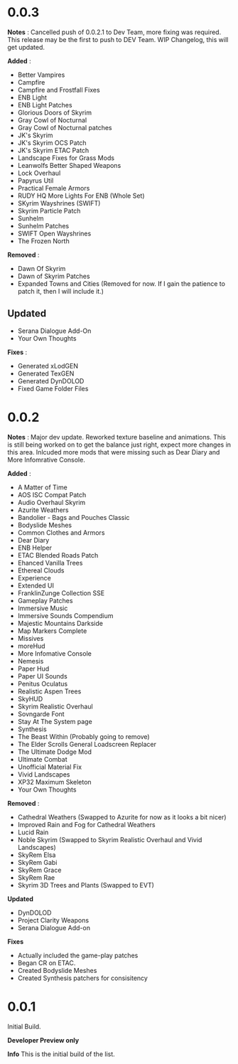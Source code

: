 # 0.0.3

**Notes** : Cancelled push of 0.0.2.1 to Dev Team, more fixing was required. This release may be the first to push to DEV Team. WIP Changelog, this will get updated.

**Added** :
- Better Vampires
- Campfire
- Campfire and Frostfall Fixes
- ENB Light
- ENB Light Patches
- Glorious Doors of Skyrim
- Gray Cowl of Nocturnal
- Gray Cowl of Nocturnal patches
- JK's Skyrim
- JK's Skyrim OCS Patch
- JK's Skyrim ETAC Patch
- Landscape Fixes for Grass Mods
- Leanwolfs Better Shaped Weapons
- Lock Overhaul
- Papyrus Util
- Practical Female Armors
- RUDY HQ More Lights For ENB (Whole Set)
- SKyrim Wayshrines (SWIFT)
- Skyrim Particle Patch
- Sunhelm
- Sunhelm Patches
- SWIFT Open Wayshrines
- The Frozen North

**Removed** :
- Dawn Of Skyrim
- Dawn of Skyrim Patches
- Expanded Towns and Cities (Removed for now. If I gain the patience to patch it, then I will include it.)

**Updated**
- 
- Serana Dialogue Add-On
- Your Own Thoughts

**Fixes** :
- Generated xLodGEN
- Generated TexGEN
- Generated DynDOLOD
- Fixed Game Folder Files

# 0.0.2

**Notes** : Major dev update. Reworked texture baseline and animations. This is still being worked on to get the balance just right, expect more changes in this area. Inlcuded more mods that were missing such as Dear Diary and More Infomrative Console.

**Added** :
- A Matter of Time
- AOS ISC Compat Patch
- Audio Overhaul Skyrim
- Azurite Weathers
- Bandolier - Bags and Pouches Classic
- Bodyslide Meshes
- Common Clothes and Armors
- Dear Diary
- ENB Helper
- ETAC Blended Roads Patch
- Ehanced Vanilla Trees
- Ethereal Clouds
- Experience
- Extended UI
- FranklinZunge Collection SSE
- Gameplay Patches
- Immersive Music
- Immersive Sounds Compendium
- Majestic Mountains Darkside
- Map Markers Complete
- Missives
- moreHud
- More Infomative Console
- Nemesis
- Paper Hud
- Paper UI Sounds
- Penitus Oculatus
- Realistic Aspen Trees
- SkyHUD
- Skyrim Realistic Overhaul
- Sovngarde Font
- Stay At The System page
- Synthesis
- The Beast Within (Probably going to remove)
- The Elder Scrolls General Loadscreen Replacer
- The Ultimate Dodge Mod
- Ultimate Combat
- Unofficial Material Fix
- Vivid Landscapes
- XP32 Maximum Skeleton
- Your Own Thoughts

**Removed** :
- Cathedral Weathers (Swapped to Azurite for now as it looks a bit nicer)
- Improved Rain and Fog for Cathedral Weathers
- Lucid Rain
- Noble Skyrim (Swapped to Skyrim Realistic Overhaul and Vivid Landscapes)
- SkyRem Elsa
- SkyRem Gabi
- SkyRem Grace
- SkyRem Rae
- Skyrim 3D Trees and Plants (Swapped to EVT)

**Updated**
- DynDOLOD 
- Project Clarity Weapons
- Serana Dialogue Add-on

**Fixes**
- Actually included the game-play patches
- Began CR on ETAC.
- Created Bodyslide Meshes
- Created Synthesis patchers for consisitency

# 0.0.1
Initial Build.

**Developer Preview only**

**Info**
This is the initial build of the list.